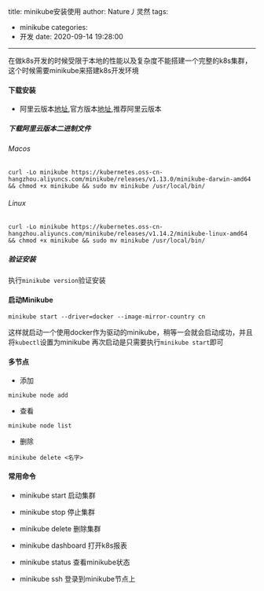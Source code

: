 title: minikube安装使用
author: Nature丿灵然
tags:
  - minikube
categories:
  - 开发
date: 2020-09-14 19:28:00
---
在做k8s开发的时候受限于本地的性能以及复杂度不能搭建一个完整的k8s集群，这个时候需要minikube来搭建k8s开发环境
<!--more-->

#### 下载安装

- 阿里云版本[地址](https://github.com/AliyunContainerService/minikube),官方版本[地址](https://github.com/kubernetes/minikube),推荐阿里云版本

##### 下载阿里云版本二进制文件

###### Macos

```shell
curl -Lo minikube https://kubernetes.oss-cn-hangzhou.aliyuncs.com/minikube/releases/v1.13.0/minikube-darwin-amd64 && chmod +x minikube && sudo mv minikube /usr/local/bin/
```

###### Linux

```shell
curl -Lo minikube https://kubernetes.oss-cn-hangzhou.aliyuncs.com/minikube/releases/v1.14.2/minikube-linux-amd64 && chmod +x minikube && sudo mv minikube /usr/local/bin/
```

##### 验证安装

执行`minikube version`验证安装

#### 启动Minikube

```shell
minikube start --driver=docker --image-mirror-country cn
```

这样就启动一个使用docker作为驱动的minikube，稍等一会就会启动成功，并且将`kubectl`设置为minikube
再次启动是只需要执行`minikube start`即可

#### 多节点

- 添加

```shell
minikube node add
```

- 查看

```shell
minikube node list
```

- 删除

```shell
minikube delete <名字>
```

#### 常用命令

- minikube start 启动集群

- minikube stop 停止集群

- minikube delete 删除集群

- minikube dashboard 打开k8s报表

- minikube status 查看minikube状态

- minikube ssh 登录到minikube节点上
